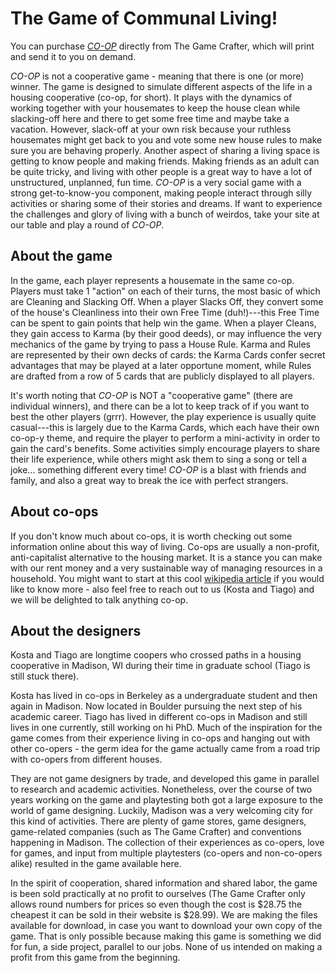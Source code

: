 # The Game of Communal Living!

You can purchase [_CO-OP_](https://www.thegamecrafter.com/games/co-op1) directly from The Game Crafter, which will print and send it to you on demand.

_CO-OP_ is not a cooperative game - meaning that there is one (or more) winner. The game is designed to simulate different aspects of the life in a housing cooperative (co-op, for short). It plays with the dynamics of working together with your housemates to keep the house clean while slacking-off here and there to get some free time and maybe take a vacation. However, slack-off at your own risk because your ruthless housemates might get back to you and vote some new house rules to make sure you are behaving properly. Another aspect of sharing a living space is getting to know people and making friends. Making friends as an adult can be quite tricky, and living with other people is a great way to have a lot of unstructured, unplanned, fun time. _CO-OP_ is a very social game with a strong get-to-know-you component, making people interact through silly activities or sharing some of their stories and dreams. If want to experience the challenges and glory of living with a bunch of weirdos, take your site at our table and play a round of _CO-OP_.

## About the game
In the game, each player represents a housemate in the same co-op. Players must take 1 "action" on each of their turns, the most basic of which are Cleaning and Slacking Off. When a player Slacks Off, they convert some of the house's Cleanliness into their own Free Time (duh!)---this Free Time can be spent to gain points that help win the game. When a player Cleans, they gain access to Karma (by their good deeds), or may influence the very mechanics of the game by trying to pass a House Rule. Karma and Rules are represented by their own decks of cards: the Karma Cards confer secret advantages that may be played at a later opportune moment, while Rules are drafted from a row of 5 cards that are publicly displayed to all players.

It's worth noting that _CO-OP_ is NOT a "cooperative game" (there are individual winners), and there can be a lot to keep track of if you want to best the other players (grrr). However, the play experience is usually quite casual---this is largely due to the Karma Cards, which each have their own co-op-y theme, and require the player to perform a mini-activity in order to gain the card's benefits. Some activities simply encourage players to share their life experience, while others might ask them to sing a song or tell a joke... something different every time! _CO-OP_ is a blast with friends and family, and also a great way to break the ice with perfect strangers.

## About co-ops
If you don't know much about co-ops, it is worth checking out some information online about this way of living. Co-ops are usually a non-profit, anti-capitalist alternative to the housing market. It is a stance you can make with our rent money and a very sustainable way of managing resources in a household. You might want to start at this cool [wikipedia article](https://en.wikipedia.org/wiki/Housing_cooperative) if you would like to know more - also feel free to reach out to us (Kosta and Tiago) and we will be delighted to talk anything co-op.

## About the designers
Kosta and Tiago are longtime coopers who crossed paths in a housing cooperative in Madison, WI during their time in graduate school (Tiago is still stuck there). 

Kosta has lived in co-ops in Berkeley as a undergraduate student and then again in Madison. Now located in Boulder pursuing the next step of his academic career. Tiago has lived in different co-ops in Madison and still lives in one currently, still working on hi PhD. Much of the inspiration for the game comes from their experience living in co-ops and hanging out with other co-opers - the germ idea for the game actually came from a road trip with co-opers from different houses.

They are not game designers by trade, and developed this game in parallel to research and academic activities. Nonetheless, over the course of two years working on the game and playtesting both got a large exposure to the world of game designing. Luckily, Madison was a very welcoming city for this kind of activities. There are plenty of game stores, game designers, game-related companies (such as The Game Crafter) and conventions happening in Madison. The collection of their experiences as co-opers, love for games, and input from multiple playtesters (co-opers and non-co-opers alike) resulted in the game available here. 

In the spirit of cooperation, shared information and shared labor, the game is been sold practically at no profit to ourselves (The Game Crafter only allows round numbers for prices so even though the cost is $28.75 the cheapest it can be sold in their website is $28.99). We are making the files available for download, in case you want to download your own copy of the game. That is only possible because making this game is something we did for fun, a side project, parallel to our jobs. None of us intended on making a profit from this game from the beginning. 


